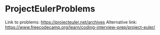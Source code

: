 # ProjectEulerProblems

Link to problems:
https://projecteuler.net/archives
Alternative link:
https://www.freecodecamp.org/learn/coding-interview-prep/project-euler/
